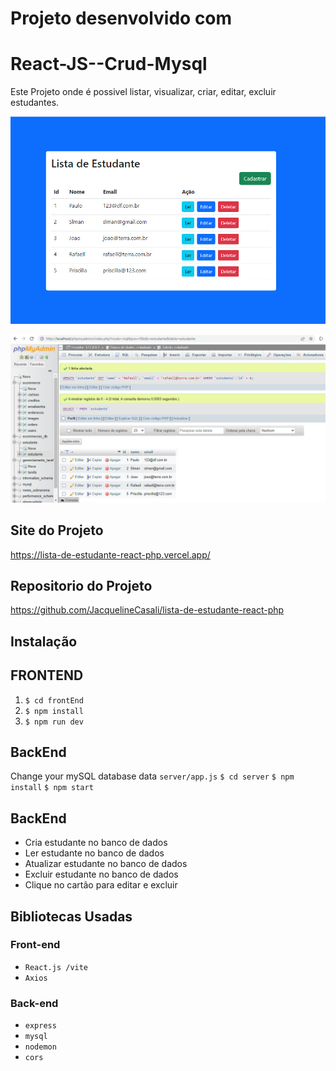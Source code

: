 # Projeto desenvolvido com

# React-JS--Crud-Mysql

Este Projeto onde é possivel listar, visualizar, criar, editar, excluir estudantes.

 <p align="center">
  <img src="./frontEnd/src/assets/2023-06-14_081802.jpg" width="600px">
</p>

  <img src="./frontEnd/src/assets/2023-06-14_081950.jpg" width="600px">

## Site do Projeto

https://lista-de-estudante-react-php.vercel.app/

## Repositorio do Projeto

https://github.com/JacquelineCasali/lista-de-estudante-react-php

## Instalação

## FRONTEND

1. `$ cd frontEnd`
2. `$ npm install`
3. `$ npm run dev`

## BackEnd

Change your mySQL database data `server/app.js`
`$ cd server`
`$ npm install`
`$ npm start`

## BackEnd

- Cria estudante no banco de dados
- Ler estudante no banco de dados
- Atualizar estudante no banco de dados
- Excluir estudante no banco de dados
- Clique no cartão para editar e excluir

## Bibliotecas Usadas

### Front-end

- `React.js /vite`
- `Axios`

### Back-end

- `express`
- `mysql`
- `nodemon`
- `cors`

